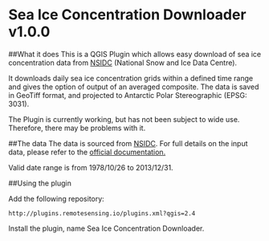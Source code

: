 Sea Ice Concentration Downloader v1.0.0
=======================================

##What it does
This is a QGIS Plugin which allows easy download of sea ice concentration data from [NSIDC](http://nsidc.org/data/seaice_index/) (National Snow and Ice Data Centre). 

It downloads daily sea ice concentration grids within a defined time range and gives the option of output of an averaged composite. The data is saved in GeoTiff format, and projected to Antarctic Polar Stereographic (EPSG: 3031). 

The Plugin is currently working, but has not been subject to wide use. Therefore, there may be problems with it. 


##The data
The data is sourced from [NSIDC](http://nsidc.org/data/nsidc-0051). For full details on the input data, please refer to the [official documentation.](http://nsidc.org/data/docs/daac/nsidc0051_gsfc_seaice.gd.html) 

Valid date range is from 1978/10/26 to 2013/12/31.

##Using the plugin

Add the following repository:

    http://plugins.remotesensing.io/plugins.xml?qgis=2.4

Install the plugin, name Sea Ice Concentration Downloader.
